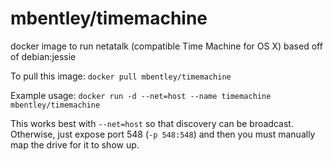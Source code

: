 mbentley/timemachine
====================

docker image to run netatalk (compatible Time Machine for OS X)
based off of debian:jessie

To pull this image:
`docker pull mbentley/timemachine`

Example usage:
`docker run -d --net=host --name timemachine mbentley/timemachine`

This works best with `--net=host` so that discovery can be broadcast.  Otherwise, just expose port 548 (`-p 548:548`) and then you must manually map the drive for it to show up.
